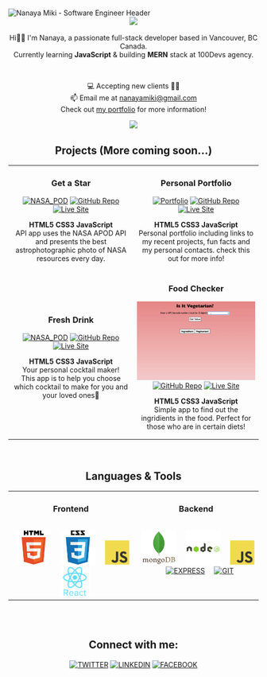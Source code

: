 <br>
<br>
<img align="center" src="https://github.com/Lala0419/Lala0419/blob/main/READme.asset/Nanaya%20Miki%20(1920%20%C3%97%20600%20px)%20(1).png" alt="Nanaya Miki - Software Engineer Header"/>
<div align="center">
<img src="https://readme-typing-svg.herokuapp.com/?size=16&duration=5230&color=2D96D9&center=true&vCenter=true&lines=Love%2C+understanding+and+a+glass+of+whiskey;software+Engineer">
</div>

<p align="center">Hi👋🏽 I'm Nanaya, a passionate full-stack developer based in Vancouver, BC Canada. 
	<br>Currently learning <strong>JavaScript</strong> & building <strong>MERN</strong> stack at 100Devs agency. </p>
</div>


<br>
<p align="center">
💻 Accepting new clients 🫶🏽 
  <br>
📫 Email me at <a href="mailto:nanayamiki@gmail.com" target="_blank" rel="noopener">nanayamiki@gmail.com</a>
  <br>
Check out <a href="https://nanayaportfolio.netlify.app">my portfolio</a> for more information!</p>

<p align="center">
<img src="https://github-readme-streak-stats.herokuapp.com/?user=Lala0419&theme=github-dark-blue"(https://git.io/streak-stats)
</div>
  
  
  
  
  <!-- PROJECTS -->
<h2 align="center" color="white">Projects (More coming soon...)</h2>
<div align="center">
	
  <table>
      <tr>
        <td class="1" width="50%">
          <h3 align="center">Get a Star</h3>
          <p align="center">
            <a href="https://github.com/Lala0419/NASA-API" target="_blank" rel="noreferrer"> <img  src="https://github.com/Lala0419/Lala0419/blob/main/READme.asset/NASA_POD.gif" alt="NASA_POD"/></a>
<!--   Repo mark   -->
		  <span> <a href="https://github.com/Lala0419/NASA-API" target="_blank" rel="noreferrer"><img src="https://img.shields.io/badge/%20-Repo-lightgrey?style=for-the-badge&logo=GitHub" alt="GitHub Repo" height ="25px"></a> 
<!-- live site  -->
	<a href="https://nasa-api-nm.netlify.app" target="_blank" rel="noreferrer"><img src="https://img.shields.io/badge/%20-Live%20Site-a6b4a2?style=for-the-badge&logo&color=2D96D9" alt="Live Site" height="25px" ></a></span>
<!-- discription  -->
            <p align="center">
		    <strong>HTML5 CSS3 JavaScript </strong><br>API app uses the NASA APOD API and presents the best astrophotographic photo of NASA resources every day.</p>
          </p>
        </td>
       <td class="2" width="50%">
          <h3 align="center">Personal Portfolio</h3>
          <p align="center">
            <a href="https://github.com/Lala0419/portfolio" target="_blank" rel="noreferrer"> <img src="https://github.com/Lala0419/Lala0419/blob/main/READme.asset/personal_portfolio.gif" alt="Portfolio"/></a>
 <!--   Repo mark   -->
            <span> <a href="https://github.com/Lala0419/portfolio" target="_blank" rel="noreferrer"><img src="https://img.shields.io/badge/%20-Repo-lightgrey?style=for-the-badge&logo=GitHub" alt="GitHub Repo" height ="25px"></a> 
<!-- live site  -->
	<a href="https://nanayaportfolio.netlify.app" target="_blank" rel="noreferrer"><img src="https://img.shields.io/badge/%20-Live%20Site-a6b4a2?style=for-the-badge&logo&color=2D96D9" alt="Live Site" height="25px"></a> </span>
<!-- discription  -->
            <p align="center">
		    <strong>HTML5 CSS3 JavaScript </strong><br> Personal portfolio including links to my recent projects, fun facts and my personal contacts. check this out for more info!</p>
          </p>
        </td>
      </tr>
      <tr>
        <td class="3" width="50%">
          <h3 align="center">Fresh Drink</h3>
          <p align="center">
            <a href="https://freshdrink.netlify.app" target="_blank" rel="noreferrer"> <img  src="https://github.com/Lala0419/Fresh-Drink/blob/master/fresh_drink_2.gif" alt="NASA_POD"/></a>
<!--   Repo mark   -->
		  <span> <a href="https://github.com/Lala0419/Fresh-Drink" target="_blank" rel="noreferrer"><img src="https://img.shields.io/badge/%20-Repo-lightgrey?style=for-the-badge&logo=GitHub" alt="GitHub Repo" height ="25px"></a> 
<!-- live site  -->
	<a href="https://freshdrink.netlify.app" target="_blank" rel="noreferrer"><img src="https://img.shields.io/badge/%20-Live%20Site-a6b4a2?style=for-the-badge&logo&color=2D96D9" alt="Live Site" height="25px"></a></span>
<!-- discription  -->
            <p align="center">
               <strong>HTML5 CSS3 JavaScript </strong><br>Your personal cocktail maker! <br> This app is to help you choose which cocktail to make for you and your loved ones🤍</p>
          </p>
        </td>
       <td class="4" width="50%">
          <h3 align="center">Food Checker</h3>
          <p align="center">
            <a href="https://github.com/Lala0419/Food-checker" target="_blank" rel="noreferrer"> <img src="https://github.com/Lala0419/Lala0419/blob/main/READme.asset/food_picker.gif" alt="Portfolio"/></a>
 <!--   Repo mark   -->
            <span> <a href="https://github.com/Lala0419/Food-checker" target="_blank" rel="noreferrer"><img src="https://img.shields.io/badge/%20-Repo-lightgrey?style=for-the-badge&logo=GitHub" alt="GitHub Repo" height ="25px"></a> 
<!-- live site  -->
	<a href="https://food-checker-nm.netlify.app" target="_blank" rel="noreferrer"><img src="https://img.shields.io/badge/%20-Live%20Site-a6b4a2?style=for-the-badge&logo&color=2D96D9" alt="Live Site" height="25px"></a> </span>
<!-- discription  -->
            <p align="center">
		   <strong>HTML5 CSS3 JavaScript </strong><br> Simple app to find out the ingridients in the food. Perfect for those who are in certain diets!</p>
          </p>
        </td>
      </tr>

  </table>
</div>	
</br>

<!-- LANGUAGES/TOOLS -->
<h2 align="center" color="white">Languages & Tools</h2>
<div align="center">
<table>
	<tr>
		<td valign="top" width="45%">
			<h3 align="center" color="white">Frontend</h3>
			<br>
			<div align="center" >
				&nbsp
				<a href="https://www.w3.org/html/" target="_blank" rel="noreferrer"> 
	<img src="https://raw.githubusercontent.com/devicons/devicon/master/icons/html5/html5-original-wordmark.svg" alt="HTML5"  height="70"/></a>
				&nbsp&nbsp&nbsp
				<a href="https://www.w3schools.com/css/" target="_blank" rel="noreferrer"> 
	<img src="https://raw.githubusercontent.com/devicons/devicon/master/icons/css3/css3-original-wordmark.svg" alt="CSS3" height="70"/></a> 
				&nbsp&nbsp&nbsp
				<a href="https://developer.mozilla.org/en-US/docs/Web/JavaScript" target="_blank" rel="noreferrer"> 
<img src="https://raw.githubusercontent.com/devicons/devicon/master/icons/javascript/javascript-original.svg" alt="JAVASCRIPT" height="50"/></a>
				&nbsp&nbsp&nbsp
				<a href="https://reactjs.org/" target="_blank" rel="noreferrer"> 
	<img src="https://raw.githubusercontent.com/devicons/devicon/master/icons/react/react-original-wordmark.svg" alt="REACT" height="60"/></a>
			</div>
		</td>		
		<td valign="top" width="45%">
			<h3 align="center" color="white">Backend</h3>
			<br>
			 <div align="center">
				 &nbsp
			<a href="https://www.mongodb.com/" target="_blank" rel="noreferrer"> 
	<img src="https://raw.githubusercontent.com/devicons/devicon/master/icons/mongodb/mongodb-original-wordmark.svg" alt="MONGODB"  height="70"/></a> 
				 &nbsp&nbsp&nbsp
			<a href="https://nodejs.org" target="_blank" rel="noreferrer"> 
	<img src="https://raw.githubusercontent.com/devicons/devicon/master/icons/nodejs/nodejs-original-wordmark.svg" alt="NODEJS"  height="70"/></a> 
				 &nbsp&nbsp&nbsp
			<a href="https://developer.mozilla.org/en-US/docs/Web/JavaScript" target="_blank" rel="noreferrer"> 
<img src="https://raw.githubusercontent.com/devicons/devicon/master/icons/javascript/javascript-original.svg" alt="JAVASCRIPT"  height="50"/></a>
				  &nbsp&nbsp&nbsp
				 <a href="https://developer.mozilla.org/en-US/docs/Web/JavaScript" target="_blank" rel="noreferrer"> 
<img src="https://icongr.am/devicon/express-original.svg?size=128&color=999999" alt="EXPRESS"  height="50"/></a>		
				  &nbsp&nbsp&nbsp
				 <a href="https://developer.mozilla.org/en-US/docs/Web/JavaScript" target="_blank" rel="noreferrer"> 
<img src="https://icongr.am/devicon/git-original.svg?size=128&color=8a8585" alt="GIT"  height="50"/></a>
				<br>
				<br>	
			</div>
		</td>
	</tr>
</table>
</div>
</br>
</br>


<!-- CONTACT good-->
<h2 align="center">Connect with me:</h2>
<p align="center">
  	 <a href="https://twitter.com/naynay0419" target="_blank" rel="noopener"><img align="center" src="https://raw.githubusercontent.com/rahuldkjain/github-profile-readme-generator/master/src/images/icons/Social/twitter.svg" alt="TWITTER" height="30" width="50"/></a>
	<a href="https://www.linkedin.com/in/nanayamiki" target="_blank" rel="noopener"><img align="center" src="https://raw.githubusercontent.com/rahuldkjain/github-profile-readme-generator/master/src/images/icons/Social/linked-in-alt.svg" alt="LINKEDIN" height="30" width="50"/></a>
	<a href="https://www.facebook.com/nanaya.miki" target="_blank" rel="noopener"><img align="center" src="https://raw.githubusercontent.com/rahuldkjain/github-profile-readme-generator/master/src/images/icons/Social/facebook.svg" alt="FACEBOOK" height="30" width="50"/></a>
	
</p>
</br>
  
  
  




